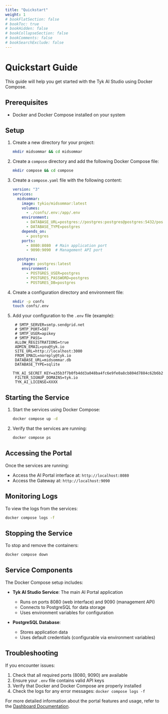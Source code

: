 ```yaml
---
title: "Quickstart"
weight: 1
# bookFlatSection: false
# bookToc: true
# bookHidden: false
# bookCollapseSection: false
# bookComments: false
# bookSearchExclude: false
---
```


# Quickstart Guide

This guide will help you get started with the Tyk AI Studio using Docker Compose.

## Prerequisites

- Docker and Docker Compose installed on your system

## Setup

1. Create a new directory for your project:
   ```bash
   mkdir midsommar && cd midsommar
   ```

2. Create a `compose` directory and add the following Docker Compose file:
   ```bash
   mkdir compose && cd compose
   ```

3. Create a `compose.yaml` file with the following content:
   ```yaml
   version: "3"
   services:
     midsommar:
       image: tykio/midsommar:latest
       volumes:
         - ./confs/.env:/app/.env
       environment:
         - DATABASE_URL=postgres://postgres:postgres@postgres:5432/postgres
         - DATABASE_TYPE=postgres
       depends_on:
         - postgres
       ports:
         - 8080:8080  # Main application port
         - 9090:9090  # Management API port

     postgres:
       image: postgres:latest
       environment:
         - POSTGRES_USER=postgres
         - POSTGRES_PASSWORD=postgres
         - POSTGRES_DB=postgres
   ```

4. Create a configuration directory and environment file:
   ```bash
   mkdir -p confs
   touch confs/.env
   ```

5. Add your configuration to the `.env` file (example):
   ```env
    # SMTP_SERVER=smtp.sendgrid.net
    # SMTP_PORT=587
    # SMTP_USER=apikey
    # SMTP_PASS=
    ALLOW_REGISTRATIONS=true
    ADMIN_EMAIL=you@tyk.io
    SITE_URL=http://localhost:3000
    FROM_EMAIL=noreply@tyk.io
    DATABASE_URL=midsommar.db
    DATABASE_TYPE=sqlite
    TYK_AI_SECRET_KEY=a35b3f7b0fb4dd3a048ba4fc6e9fe0a8cb804d7884c62b6b2ea09c99612c4405
    FILTER_SIGNUP_DOMAINS=tyk.io
    TYK_AI_LICENSE=XXXX
   ```

## Starting the Service

1. Start the services using Docker Compose:
   ```bash
   docker compose up -d
   ```

2. Verify that the services are running:
   ```bash
   docker compose ps
   ```

## Accessing the Portal

Once the services are running:

- Access the AI Portal interface at: `http://localhost:8080`
- Access the Gateway at: `http://localhost:9090`

## Monitoring Logs

To view the logs from the services:
```bash
docker compose logs -f
```

## Stopping the Service

To stop and remove the containers:
```bash
docker compose down
```

## Service Components

The Docker Compose setup includes:

- **Tyk AI Studio Service**: The main AI Portal application
  - Runs on ports 8080 (web interface) and 9090 (management API)
  - Connects to PostgreSQL for data storage
  - Uses environment variables for configuration

- **PostgreSQL Database**:
  - Stores application data
  - Uses default credentials (configurable via environment variables)

## Troubleshooting

If you encounter issues:

1. Check that all required ports (8080, 9090) are available
2. Ensure your `.env` file contains valid API keys
3. Verify that Docker and Docker Compose are properly installed
4. Check the logs for any error messages: `docker compose logs -f`

For more detailed information about the portal features and usage, refer to the [Dashboard Documentation](dashboard.md).
